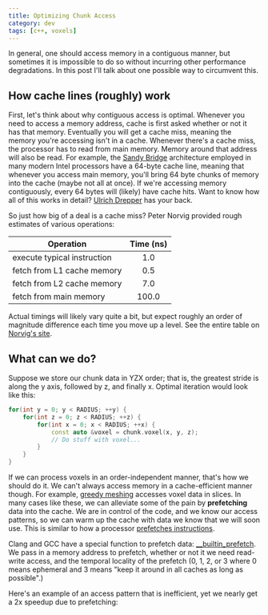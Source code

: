 ```yaml
---
title: Optimizing Chunk Access
category: dev
tags: [c++, voxels]
---
```


In general, one should access memory in a contiguous manner, but sometimes it is impossible to do so
without incurring other performance degradations. In this post I'll talk about one possible way to
circumvent this.

## How cache lines (roughly) work

First, let's think about why contiguous access is optimal. Whenever you need to access a memory
address, cache is first asked whether or not it has that memory. Eventually you will get a cache
miss, meaning the memory you're accessing isn't in a cache. Whenever there's a cache miss, the
processor has to read from main memory. Memory around that address will also be read. For example,
the [Sandy Bridge](https://en.wikipedia.org/wiki/Sandy_Bridge) architecture employed in many modern Intel
processors have a 64-byte cache line, meaning that whenever you access main memory, you'll bring 64
byte chunks of memory into the cache (maybe not all at once). If we're accessing memory
contiguously, every 64 bytes will (likely) have cache hits. Want to know how all of this works in
detail? [Ulrich Drepper](https://akkadia.org/drepper/cpumemory.pdf) has your back.

So just how big of a deal is a cache miss? Peter Norvig provided rough estimates of various
operations:

| Operation                   | Time (ns) |
| --------------------------- | :-------: |
| execute typical instruction |    1.0    |
| fetch from L1 cache memory  |    0.5    |
| fetch from L2 cache memory  |    7.0    |
| fetch from main memory      |   100.0   |

Actual timings will likely vary quite a bit, but expect roughly an order of magnitude difference
each time you move up a level. See the entire table on
[Norvig's site](https://norvig.com/21-days.html#answers).

## What can we do?

Suppose we store our chunk data in YZX order; that is, the greatest stride is along the y axis,
followed by z, and finally x. Optimal iteration would look like this:

```cpp
for(int y = 0; y < RADIUS; ++y) {
    for(int z = 0; z < RADIUS; ++z) {
        for(int x = 0; x < RADIUS; ++x) {
            const auto &voxel = chunk.voxel(x, y, z);
            // Do stuff with voxel...
        }
    }
}
```

If we can process voxels in an order-independent manner, that's how we should do it. We can't always
access memory in a cache-efficient manner though. For example,
[greedy meshing](/blog/2014-08-17-greedy-voxel-meshing) accesses voxel data in slices. In many
cases like these, we can alleviate some of the pain by **prefetching** data into the cache. We are
in control of the code, and we know our access patterns, so we can warm up the cache with data we
know that we will soon use. This is similar to how a processor
[prefetches instructions](//en.wikipedia.org/wiki/Instruction_prefetch).

Clang and GCC have a special function to prefetch data:
[\_\_builtin_prefetch](//gcc.gnu.org/onlinedocs/gcc-3.3.6/gcc/Other-Builtins.html). We pass in a
memory address to prefetch, whether or not it we need read-write access, and the temporal locality
of the prefetch (0, 1, 2, or 3 where 0 means ephemeral and 3 means "keep it around in all caches as
long as possible".)

Here's an example of an access pattern that is inefficient, yet we nearly get a 2x speedup due to
prefetching:

<script src="https://gist.github.com/thegedge/55dab0bfa87296926dc0.js"></script>
